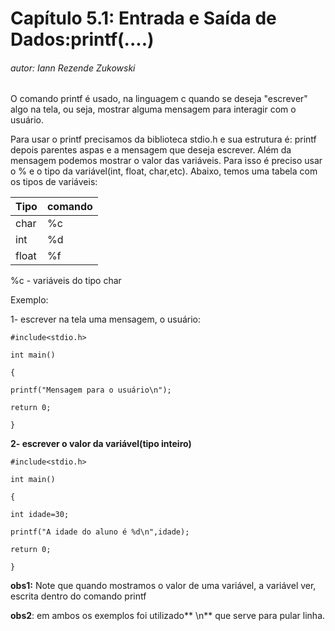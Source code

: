 # **Capítulo 5.1: Entrada e Saída de Dados:printf\(....\)**

###### autor: Iann Rezende Zukowski

O comando printf é usado, na linguagem c quando se deseja "escrever" algo na tela, ou seja, mostrar alguma mensagem para interagir com o usuário.

Para usar o printf precisamos da biblioteca stdio.h e sua estrutura é: printf depois parentes aspas e a mensagem que deseja escrever. Além da mensagem podemos mostrar o valor das variáveis. Para isso é preciso usar o % e o tipo da variável\(int, float, char,etc\). Abaixo, temos uma tabela com os tipos de variáveis:

| Tipo | comando |
| :--- | :--- |
| char | %c |
| int | %d |
| float | %f |

%c - variáveis do tipo char

Exemplo:

1- escrever na tela uma mensagem, o usuário:

`#include<stdio.h>`

`int main()`

`{`

`printf("Mensagem para o usuário\n");`

`return 0;`

`}`

**2- escrever o valor da variável\(tipo inteiro\)**

`#include<stdio.h>`

`int main()`

`{`

`int idade=30;`

`printf("A idade do aluno é %d\n",idade);`

`return 0;`

`}`

**obs1:** Note que quando mostramos o valor de uma variável, a variável ver, escrita dentro do comando printf

**obs2**: em ambos os exemplos foi utilizado** \n** que serve para pular linha.

